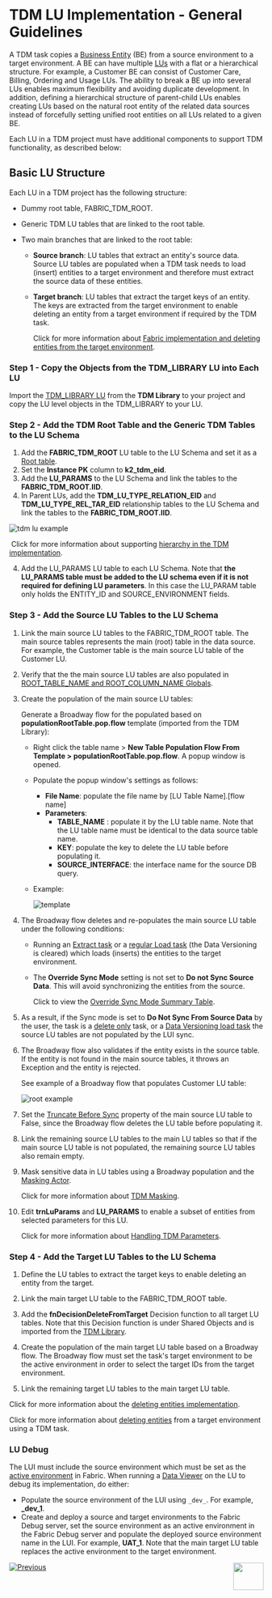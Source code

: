 # TDM LU Implementation - General Guidelines

A TDM task copies a [Business Entity](/articles/TDM/tdm_overview/03_business_entity_overview.md) (BE) from a source environment to a target environment. A BE can have multiple [LUs](/articles/03_logical_units/01_LU_overview.md) with a flat or a hierarchical structure. For example, a Customer BE can consist of Customer Care, Billing, Ordering and Usage LUs. The ability to break a BE up into several LUs enables maximum flexibility and avoiding duplicate development. In addition, defining a hierarchical structure of parent-child LUs enables creating LUs based on the natural root entity of the related data sources instead of forcefully setting unified root entities on all LUs related to a given BE.

Each LU in a TDM project must have additional components to support TDM functionality, as described below:   

## Basic LU Structure

Each LU in a TDM project has the following structure:

- Dummy root table, FABRIC_TDM_ROOT. 

- Generic TDM LU tables that are linked to the root table. 

- Two main branches that are linked to the root table:

  - **Source branch**: LU tables that extract an entity's source data. Source LU tables are populated when a TDM task needs to load (insert) entities to a target environment and therefore must extract the source data of these entities.

  - **Target branch**: LU tables that extract the target keys of an entity. The keys are extracted from the target environment to enable deleting an entity from a target environment if required by the TDM task.

    Click for more information about [Fabric implementation and deleting entities from the target environment](08_tdm_implement_delete_of_entities.md).

### Step 1 - Copy the Objects from the TDM_LIBRARY LU into Each LU

Import the [TDM_LIBRARY LU](/articles/TDM/tdm_implementation/04_fabric_tdm_library.md#tdm_library-lu) from the **TDM Library** to your project and copy the LU level objects in the TDM_LIBRARY to your LU.

### Step 2 - Add the TDM Root Table and the Generic TDM Tables to the LU Schema

1. Add the **FABRIC_TDM_ROOT** LU table to the LU Schema and set it as a [Root table](/articles/03_logical_units/08_define_root_table_and_instance_ID_LU_schema.md). 
2. Set the **Instance PK** column to **k2_tdm_eid**.   
3. Add the **LU_PARAMS** to the LU Schema and link the tables to the **FABRIC_TDM_ROOT.IID**.
4. In Parent LUs, add the **TDM_LU_TYPE_RELATION_EID** and **TDM_LU_TYPE_REL_TAR_EID** relationship tables to the LU Schema and link the tables to the **FABRIC_TDM_ROOT.IID**.



![tdm lu example](images/tdm_lu_example1.png)

​	Click for more information about supporting [hierarchy in the TDM implementation](06_tdm_implementation_support_hierarchy.md).

4. Add the LU_PARAMS LU table to each LU Schema. Note that **the LU_PARAMS table must be added to the LU schema even if it is not required for defining LU parameters**. In this case the LU_PARAM table only holds the ENTITY_ID and SOURCE_ENVIRONMENT fields.


### Step 3 - Add the Source LU Tables to the LU Schema

1. Link the main source LU tables to the FABRIC_TDM_ROOT table. The main source tables represents the main (root) table in the data source. For example, the Customer table is the main source LU table of the Customer LU.

2. Verify that the the main source LU tables are also populated in [ROOT_TABLE_NAME and ROOT_COLUMN_NAME Globals](/articles/TDM/tdm_implementation/04_fabric_tdm_library.md#globals).

3. Create the population of the main source LU tables:

   Generate a Broadway flow for the populated based on **populationRootTable.pop.flow** template (imported from the TDM Library): 

   - Right click the table name > **New Table Population Flow From Template > populationRootTable.pop.flow**. A popup window is opened.

   - Populate the popup window's settings as follows:

     - **File Name**: populate the file name by [LU Table Name].[flow name]
     - **Parameters**:
       - **TABLE_NAME** : populate it by the LU table name. Note that the LU table name must be identical to the data source table name.
       - **KEY**: populate the key to delete the LU table before populating it.
       - **SOURCE_INTERFACE**: the interface name for the source DB query.

   - Example:

     ![template](images/create_main_source_lu_flow_by_template.png)

4. The Broadway flow deletes and re-populates the main source LU table under the following conditions:

      - Running an [Extract task](/articles/TDM/tdm_gui/16_extract_task.md) or a [regular Load task](/articles/TDM/tdm_gui/17_load_task_regular_mode.md) (the Data Versioning is cleared) which  loads (inserts) the entities to the target environment.

      - The **Override Sync Mode** setting is not set to **Do not Sync Source Data**. This will avoid synchronizing the entities from the source. 

        Click to view the [Override Sync Mode Summary Table](/articles/TDM/tdm_architecture/04_task_execution_overridden_parameters.md#overriding-the-sync-mode-on-the-task-execution).

5. As  a result, if the Sync mode is set to **Do Not Sync From Source Data** by the user, the task is a [delete only](/articles/TDM/tdm_gui/19_delete_only_task.md) task, or a [Data Versioning load task](/articles/TDM/tdm_gui/15_data_flux_task.md)  the source LU tables are not populated by the LUI sync. 

6. The Broadway flow also validates if the entity exists in the source table. If the entity is not found in the main source tables, it throws an Exception and the entity is rejected.

   See example of a Broadway flow that populates Customer LU table:

   

   ![root example](images/pop_root_lu_table_flow_example.png)

   

7. Set the [Truncate Before Sync](/articles/14_sync_LU_instance/04_sync_methods.md#truncate-before-sync) property of the main source LU table to False, since the Broadway flow deletes the LU table before populating it.
8. Link the remaining source LU tables to the main LU tables so that if the main source LU table is not populated, the remaining source LU tables also remain empty.
9. Mask sensitive data in LU tables using a Broadway population and the [Masking Actor](/articles/19_Broadway/actors/07_masking_and_sequence_actors.md). 

   Click for more information about [TDM Masking](/articles/TDM/tdm_implementation/11_tdm_implementation_using_generic_flows.md#step-5---mask-the-sensitive-data).
   
9. Edit **trnLuParams** and **LU_PARAMS** to enable a subset of entities from selected parameters for this LU. 

   Click for more information about [Handling TDM Parameters](07_tdm_implementation_parameters_handling.md).

### Step 4 - Add the Target LU Tables to the LU Schema

1. Define the LU tables to extract the target keys to enable deleting an entity from the target.

2. Link the main target LU table to the FABRIC_TDM_ROOT table.

3. Add the **fnDecisionDeleteFromTarget** Decision function to all target LU tables. Note that this Decision function is under Shared Objects and is imported from the [TDM Library](04_fabric_tdm_library.md).

4. Create the population of the main target LU table based on a Broadway flow. The Broadway flow must set the task's target environment to be the active environment in order to select the target IDs from the target environment. 

5. Link the remaining target LU tables to the main target LU table.

Click for more information about the [deleting entities implementation](/articles/TDM/tdm_implementation/08_tdm_implement_delete_of_entities.md).

Click for more information about [deleting entities](/articles/TDM/tdm_gui/19_delete_only_task.md) from a target environment using a TDM task.

### LU Debug

The LUI must include the source environment which must be set as the [active environment](/articles/25_environments/01_environments_overview.md) in Fabric. When running a [Data Viewer](/articles/13_LUDB_viewer_and_studio_debug_capabilities/01_data_viewer.md) on the LU to debug its implementation, do either:

- Populate the source environment of the LUI using `_dev_`.  For example, **_dev_1**.
- Create and deploy a source and target environments to the Fabric Debug server, set the source environment as an active environment in the Fabric Debug server and populate the deployed source environment name in the LUI. For example, **UAT_1**.   Note that the main target LU table replaces the active environment to the target environment.

[![Previous](/articles/images/Previous.png)](04_fabric_tdm_library.md)[<img align="right" width="60" height="54" src="/articles/images/Next.png">](06_tdm_implementation_support_hierarchy.md)
